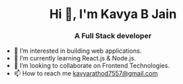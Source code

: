 <h1 align="center">Hi 👋, I'm Kavya B Jain</h1>
<h3 align="center">A Full Stack developer</h3>

- 👀 I’m interested in building web applications.
- 🌱 I’m currently learning React.js & Node.js.
- 👯 I’m looking to collaborate on Frontend Technologies.
- 📫 How to reach me kavyarathod7557@gmail.com

<!--
**KavyaJain75/KavyaJain75** is a ✨ _special_ ✨ repository because its `README.md` (this file) appears on your GitHub profile.
You can click the Preview link to take a look at your changes.
-->
